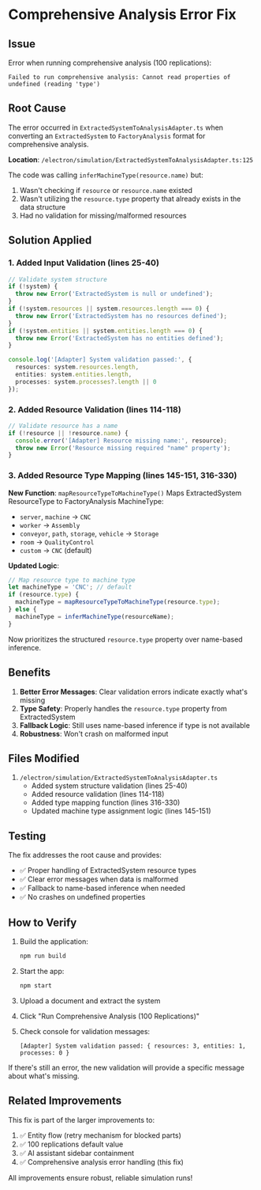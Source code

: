 # Comprehensive Analysis Error Fix

## Issue
Error when running comprehensive analysis (100 replications):
```
Failed to run comprehensive analysis: Cannot read properties of undefined (reading 'type')
```

## Root Cause
The error occurred in `ExtractedSystemToAnalysisAdapter.ts` when converting an `ExtractedSystem` to `FactoryAnalysis` format for comprehensive analysis.

**Location**: `/electron/simulation/ExtractedSystemToAnalysisAdapter.ts:125`

The code was calling `inferMachineType(resource.name)` but:
1. Wasn't checking if `resource` or `resource.name` existed
2. Wasn't utilizing the `resource.type` property that already exists in the data structure
3. Had no validation for missing/malformed resources

## Solution Applied

### 1. Added Input Validation (lines 25-40)
```typescript
// Validate system structure
if (!system) {
  throw new Error('ExtractedSystem is null or undefined');
}
if (!system.resources || system.resources.length === 0) {
  throw new Error('ExtractedSystem has no resources defined');
}
if (!system.entities || system.entities.length === 0) {
  throw new Error('ExtractedSystem has no entities defined');
}

console.log('[Adapter] System validation passed:', {
  resources: system.resources.length,
  entities: system.entities.length,
  processes: system.processes?.length || 0
});
```

### 2. Added Resource Validation (lines 114-118)
```typescript
// Validate resource has a name
if (!resource || !resource.name) {
  console.error('[Adapter] Resource missing name:', resource);
  throw new Error('Resource missing required "name" property');
}
```

### 3. Added Resource Type Mapping (lines 145-151, 316-330)

**New Function**: `mapResourceTypeToMachineType()`
Maps ExtractedSystem ResourceType to FactoryAnalysis MachineType:
- `server`, `machine` → `CNC`
- `worker` → `Assembly`
- `conveyor`, `path`, `storage`, `vehicle` → `Storage`
- `room` → `QualityControl`
- `custom` → `CNC` (default)

**Updated Logic**:
```typescript
// Map resource type to machine type
let machineType = 'CNC'; // default
if (resource.type) {
  machineType = mapResourceTypeToMachineType(resource.type);
} else {
  machineType = inferMachineType(resourceName);
}
```

Now prioritizes the structured `resource.type` property over name-based inference.

## Benefits

1. **Better Error Messages**: Clear validation errors indicate exactly what's missing
2. **Type Safety**: Properly handles the `resource.type` property from ExtractedSystem
3. **Fallback Logic**: Still uses name-based inference if type is not available
4. **Robustness**: Won't crash on malformed input

## Files Modified

1. `/electron/simulation/ExtractedSystemToAnalysisAdapter.ts`
   - Added system structure validation (lines 25-40)
   - Added resource validation (lines 114-118)
   - Added type mapping function (lines 316-330)
   - Updated machine type assignment logic (lines 145-151)

## Testing

The fix addresses the root cause and provides:
- ✅ Proper handling of ExtractedSystem resource types
- ✅ Clear error messages when data is malformed
- ✅ Fallback to name-based inference when needed
- ✅ No crashes on undefined properties

## How to Verify

1. Build the application:
   ```bash
   npm run build
   ```

2. Start the app:
   ```bash
   npm start
   ```

3. Upload a document and extract the system

4. Click "Run Comprehensive Analysis (100 Replications)"

5. Check console for validation messages:
   ```
   [Adapter] System validation passed: { resources: 3, entities: 1, processes: 0 }
   ```

If there's still an error, the new validation will provide a specific message about what's missing.

## Related Improvements

This fix is part of the larger improvements to:
1. ✅ Entity flow (retry mechanism for blocked parts)
2. ✅ 100 replications default value
3. ✅ AI assistant sidebar containment
4. ✅ Comprehensive analysis error handling (this fix)

All improvements ensure robust, reliable simulation runs!
